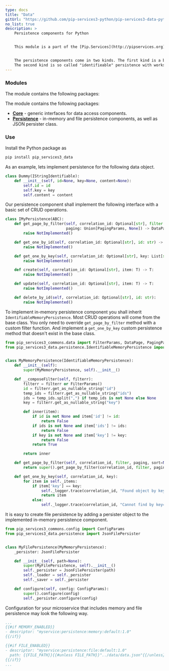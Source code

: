 ```yaml
---
type: docs
title: "Data"
gitUrl: "https://github.com/pip-services3-python/pip-services3-data-python"
no_list: true
description: > 
    Persistence components for Python 


    This module is a part of the [Pip.Services](http://pipservices.org) polyglot microservices toolkit. It contains generic 	interfaces for data access components as well as abstract implementations for in-memory and file persistence.


    The persistence components come in two kinds. The first kind is a basic persistence that can work with any object types and   provides only minimal set of operations. 
    The second kind is so called "identifieable" persistence with works with "identifable" data objects, i.e. objects that have unique  ID field. The identifiable persistence provides a full set or CRUD operations that covers most common cases.
---
```



### Modules

The module contains the following packages:

The module contains the following packages:
* [**Core**](core) - generic interfaces for data access components. 
* [**Persistence**](persistence) - in-memory and file persistence components, as well as JSON persister class.


### Use

Install the Python package as
```bash
pip install pip_services3_data
```

As an example, lets implement persistence for the following data object.

```python
class Dummy(IStringIdentifiable):
    def __init__(self, id=None, key=None, content=None):
        self.id = id
        self.key = key
        self.content = content
```

Our persistence component shall implement the following interface with a basic set of CRUD operations.

```python
class IMyPersistence(ABC):
    def get_page_by_filter(self, correlation_id: Optional[str], filter: Any,
                           paging: Union[PagingParams, None]) -> DataPage:
        raise NotImplemented()

    def get_one_by_id(self, correlation_id: Optional[str], id: str) -> T:
        raise NotImplemented()

    def get_one_by_key(self, correlation_id: Optional[str], key: List[str]) -> T:
        raise NotImplemented()

    def create(self, correlation_id: Optional[str], item: T) -> T:
        raise NotImplemented()

    def update(self, correlation_id: Optional[str], item: T) -> T:
        raise NotImplemented()

    def delete_by_id(self, correlation_id: Optional[str], id: str):
        raise NotImplemented()

```

To implement in-memory persistence component you shall inherit `IdentifiableMemoryPersistence`. 
Most CRUD operations will come from the base class. You only need to override `get_page_by_filter` method with a custom filter function.
And implement a `get_one_by_key` custom persistence method that doesn't exist in the base class.

```python
from pip_services3_commons.data import FilterParams, DataPage, PagingParams
from pip_services3_data.persistence.IdentifiableMemoryPersistence import IdentifiableMemoryPersistence


class MyMemoryPersistence(IdentifiableMemoryPersistence):
    def __init__(self):
        super(MyMemoryPersistence, self).__init__()

    def __composeFilter(self, filterr):
        filterr = filterr or FilterParams()
        id = filterr.get_as_nullable_string("id")
        temp_ids = filterr.get_as_nullable_string("ids")
        ids = temp_ids.split(",") if temp_ids is not None else None
        key = filterr.get_as_nullable_string("key")

        def inner(item):
            if id is not None and item['id'] != id:
                return False
            if ids is not None and item['ids'] != ids:
                return False
            if key is not None and item['key'] != key:
                return False
            return True

        return inner

    def get_page_by_filter(self, correlation_id, filter, paging, sort=None, select=None):
        return super().get_page_by_filter(correlation_id, filter, paging, sort, select)

    def get_one_by_key(self, correlation_id, key):
        for item in self._items:
            if item['key'] == key:
                self._logger.trace(correlation_id, "Found object by key={}", key)
                return item
            else:
                self._logger.trace(correlation_id, "Cannot find by key={}", key)
```

It is easy to create file persistence by adding a persister object to the implemented in-memory persistence component.

```python
from pip_services3_commons.config import ConfigParams
from pip_services3_data.persistence import JsonFilePersister


class MyFilePersistence(MyMemoryPersistence):
    _persister: JsonFilePersister

    def __init__(self, path=None):
        super(MyFilePersistence, self).__init__()
        self._persister = JsonFilePersister(path)
        self._loader = self._persister
        self._saver = self._persister

    def configure(self, config: ConfigParams):
        super().configure(config)
        self._persister.configure(config)
```

Configuration for your microservice that includes memory and file persistence may look the following way.

```yaml
...
{{#if MEMORY_ENABLED}}
- descriptor: "myservice:persistence:memory:default:1.0"
{{/if}}

{{#if FILE_ENABLED}}
- descriptor: "myservice:persistence:file:default:1.0"
  path: {{FILE_PATH}}{{#unless FILE_PATH}}"../data/data.json"{{/unless}}
{{/if}}
...
```
